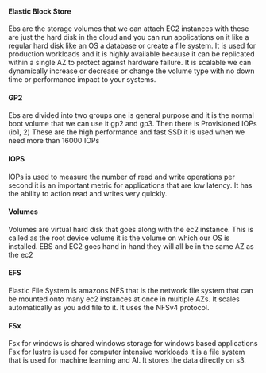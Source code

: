 #### Elastic Block Store
Ebs are the storage volumes that we can attach EC2 instances with these are just the hard disk in the cloud and you can run applications on it like a regular hard disk like an OS a database or create a file system.
It is used for production workloads and it is highly available because it can be replicated within a single AZ to protect against hardware failure.
It is scalable we can dynamically increase or decrease or change the volume type with no down time or performance impact to your systems.

#### GP2
Ebs are divided into two groups one is general purpose and it is the normal boot volume that we can use it gp2 and gp3.
Then there is Provisioned IOPs (io1, 2)
These are the high performance and fast SSD it is used when we need more than 16000 IOPs 

#### IOPS
IOPs is used to measure the number of read and write operations per second it is an important metric for applications that are low latency. It has the ability to action read and writes very quickly.

#### Volumes
Volumes are virtual hard disk that goes along with the ec2 instance. This is called as the root device volume it is the volume on which our OS is installed.
EBS and EC2 goes hand in hand they will all be in the same AZ as the ec2 

#### EFS
Elastic File System is amazons NFS that is the network file system that can be mounted onto many ec2 instances at once in multiple AZs. It scales automatically as you add file to it. It uses the NFSv4 protocol.

#### FSx
Fsx for windows is shared windows storage for windows based applications 
Fsx for lustre is used for computer intensive workloads it is a file system that is used for machine learning and AI. It stores the data directly on s3.